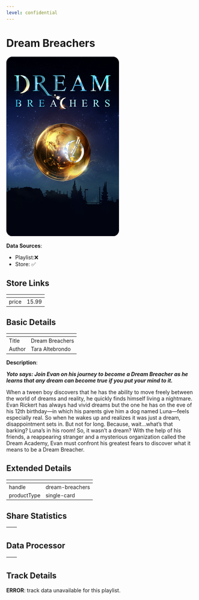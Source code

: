 ```yaml
---
level: confidential
---
```

# Dream Breachers

![card_[aHunz].png](../../img/cards/card_[aHunz].png)

**Data Sources**: 

- Playlist:❌
- Store: ✅


## Store Links

| <!-- --> | <!-- --> |
| - | - |
| price | 15.99 |


## Basic Details

| <!-- --> | <!-- --> |
| - | - |
| Title | Dream Breachers |
| Author | Tara Altebrondo |

**Description**:

_**Yoto says: Join Evan on his journey to become a Dream Breacher as he learns that any dream can become true if you put your mind to it.**_

When a tween boy discovers that he has the ability to move freely between the world of dreams and reality, he quickly finds himself living a nightmare. Evan Rickert has always had vivid dreams but the one he has on the eve of his 12th birthday—in which his parents give him a dog named Luna—feels especially real. So when he wakes up and realizes it was just a dream, disappointment sets in. But not for long. Because, wait…what’s that barking? Luna’s in his room! So, it wasn’t a dream? With the help of his friends, a reappearing stranger and a mysterious organization called the Dream Academy, Evan must confront his greatest fears to discover what it means to be a Dream Breacher.


## Extended Details

| <!-- --> | <!-- --> |
| - | - |
| handle | dream-breachers |
| productType | single-card |


## Share Statistics

| <!-- --> | <!-- --> |
| - | - |


## Data Processor

| <!-- --> | <!-- --> |
| - | - |


## Track Details

**ERROR**: track data unavailable for this playlist.
